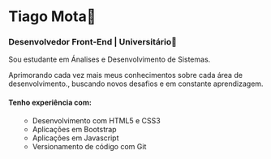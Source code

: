 <h1>Tiago Mota👨</h1>


<h3>Desenvolvedor Front-End | Universitário📑</h3>

<p>Sou estudante em Ánalises e Desenvolvimento de Sistemas. </p>

<p>Aprimorando cada vez mais meus conhecimentos sobre cada área  de desenvolvimento., buscando novos desafios e em constante aprendizagem.</p>

<h4>Tenho experiência com:</h4>

<ul>

- Desenvolvimento com HTML5 e CSS3
- Aplicações em Bootstrap
- Aplicações em Javascript
- Versionamento de código com Git

</ul>
